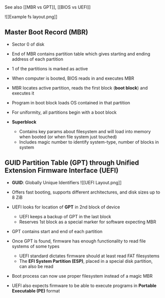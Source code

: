 See also [[MBR vs GPT]], [[BIOS vs UEFI]] 

![[Example fs layout.png]]
## Master Boot Record (MBR)
- Sector 0 of disk
- End of MBR contains partition table which gives starting and ending address of each partition

- 1 of the partitions is marked as active
- When computer is booted, BIOS reads in and executes MBR
- MBR locates active partition, reads the first block (**boot block**) and executes it
- Program in boot block loads OS contained in that partition
- For uniformity, all partitions begin with a boot block

- **Superblock**
	- Contains key params about filesystem and will load into memory when booted (or when file system just touched)
	- Includes magic number to identify system-type, number of blocks in system


## GUID Partition Table (GPT) through Unified Extension Firmware Interface (UEFI)
- **GUID**: Globally Unique Identifiers
![[UEFI Layout.png]]
- Offers fast booting, supports different architectures, and disk sizes up to 8 ZiB
- UEFI looks for location of **GPT** in 2nd block of device
	- UEFI keeps a backup of GPT in the last block
	- Reserves 1st block as a special marker for software expecting MBR

- GPT contains start and end of each partition
- Once GPT is found, firmware has enough functionality to read file systems of some types 
	- UEFI standard dictates firmware should at least read FAT filesystems
	- The **EFI System Partition (ESP)**, placed in a special disk partition, can also be read

- Boot process can now use proper filesystem instead of a magic MBR 
-  UEFI also expects firmware to be able to execute programs in **Portable Executable (PE)** format
